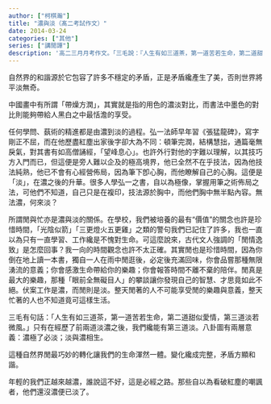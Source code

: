 ```yaml
---
author: ["柯棋瀚"]
title: "濃與淡（髙二考試作文）"
date: 2014-03-24
categories: ["其他"]
series: ["講閒譚"]
description: '高二三月月考作文。「三毛說：『人生有如三道茶，第一道苦若生命，第二道甜似愛情，第三道淡若微風。』對即將成人的同學們來說，這句話引發了你怎樣的聯想與思考？」'
---
```


自然界的和諧源於它包容了許多不穩定的矛盾，正是矛盾纔產生了美，否則世界將平淡無奇。

中國畫中有所謂「帶燥方潤」，其實就是指的用色的濃淡對比，而書法中墨色的對比則能夠帶給人黑白之中最恬澹的享受。

任何學問、蓺術的精進都是由濃到淡的過程。弘一法師早年習《張猛龍碑》，寫字剛正不屈，而在他歷盡紅塵出家後字卻大為不同：頓筆完潤，結構慧拙，通篇毫無戾氣，對其書有如高僧誦經，「望峰息心」。也許外行對他的字難以理解，以其技巧方入門而已，但這便是旁人難以企及的極高境界，他已全然不在乎技法，因為他技法純熟，他已不會有心經營佈局，因為筆下卽心胸，而他瞭解自己的心胸。這便是「淡」，在濃之後的升華。很多人學弘一之書，自以為極像，掌握用筆之術佈局之法，可他們不知道，自己只是在複印，技法源於胸中，而他們胸中無半點內容。無法濃，何來淡？

所謂閒與忙亦是濃與淡的關係。在學校，我們被培養的最有“價值”的關念也許是珍惜時間，「光陰似箭」「三更燈火五更雞」之類的警句我們已記住了許多，我也一直以為只有一直學習、工作纔是不愧對生命。可這麼說來，古代文人強調的「閒情逸致」是怎麼回事？我一向的時間觀念也許不太正確。其實閒也是珍惜時間，因為你倒在地上讀一本書，獨自一人在雨中閒逛後，必定後充滿回味，你會品嘗那種無限湧流的意義；你會感激生命帶給你的樂趣；你會報答時間不離不棄的陪伴。閒真是最大的樂趣，那種「眼前全無礙目人」的攀談讓你發現自己的智慧、才思竟如此不絕。伏案工作是濃，而閒則是淡。整天閒著的人不可能享受閒的樂趣與意義，整天忙著的人也不知道竟可這樣生活。

三毛有句話：「人生有如三道茶，第一道苦若生命，第二道甜似愛情，第三道淡若微風。」只有在經歷了前兩道淡濃之後，我們纔能有第三道淡。八卦圖有兩層意義：濃極了必淡；淡與濃相生。

這種自然界閒最巧妙的轉化讓我們的生命渾然一體。變化纔成完整，矛盾方顯和諧。

年輕的我們正越來越濃，誰說這不好，這是必經之路。那些自以為看破紅塵的嘲諷者，他們還沒濃便已淡了。